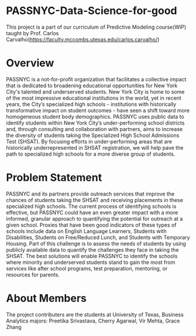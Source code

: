 # PASSNYC-Data-Science-for-good
This project is a part of our curriculum of Predictive Modeling course(WIP) taught by Prof. Carlos Carvalho(https://faculty.mccombs.utexas.edu/carlos.carvalho/)

# Overview
PASSNYC is a not-for-profit organization that facilitates a collective impact that is dedicated to broadening educational opportunities for New York City's talented and underserved students. New York City is home to some of the most impressive educational institutions in the world, yet in recent years, the City’s specialized high schools - institutions with historically transformative impact on student outcomes - have seen a shift toward more homogeneous student body demographics.
PASSNYC uses public data to identify students within New York City’s under-performing school districts and, through consulting and collaboration with partners, aims to increase the diversity of students taking the Specialized High School Admissions Test (SHSAT). By focusing efforts in under-performing areas that are historically underrepresented in SHSAT registration, we will help pave the path to specialized high schools for a more diverse group of students.

# Problem Statement

PASSNYC and its partners provide outreach services that improve the chances of students taking the SHSAT and receiving placements in these specialized high schools. The current process of identifying schools is effective, but PASSNYC could have an even greater impact with a more informed, granular approach to quantifying the potential for outreach at a given school. Proxies that have been good indicators of these types of schools include data on English Language Learners, Students with Disabilities, Students on Free/Reduced Lunch, and Students with Temporary Housing.
Part of this challenge is to assess the needs of students by using publicly available data to quantify the challenges they face in taking the SHSAT. The best solutions will enable PASSNYC to identify the schools where minority and underserved students stand to gain the most from services like after school programs, test preparation, mentoring, or resources for parents.

# About Members
The project contributers are the students at University of Texas, Business Analytics majors:
Preetika Srivastava, Cherry Agarwal, Vir Mehta, Grace Zhang